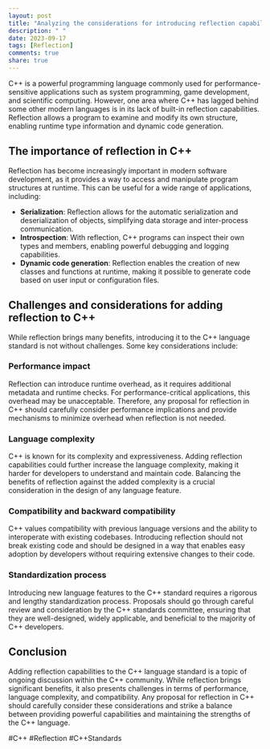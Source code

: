 ```yaml
---
layout: post
title: "Analyzing the considerations for introducing reflection capabilities in future C++ standards"
description: " "
date: 2023-09-17
tags: [Reflection]
comments: true
share: true
---
```


C++ is a powerful programming language commonly used for performance-sensitive applications such as system programming, game development, and scientific computing. However, one area where C++ has lagged behind some other modern languages is in its lack of built-in reflection capabilities. Reflection allows a program to examine and modify its own structure, enabling runtime type information and dynamic code generation.

## The importance of reflection in C++

Reflection has become increasingly important in modern software development, as it provides a way to access and manipulate program structures at runtime. This can be useful for a wide range of applications, including:

- **Serialization**: Reflection allows for the automatic serialization and deserialization of objects, simplifying data storage and inter-process communication.
- **Introspection**: With reflection, C++ programs can inspect their own types and members, enabling powerful debugging and logging capabilities.
- **Dynamic code generation**: Reflection enables the creation of new classes and functions at runtime, making it possible to generate code based on user input or configuration files.

## Challenges and considerations for adding reflection to C++

While reflection brings many benefits, introducing it to the C++ language standard is not without challenges. Some key considerations include:

### Performance impact

Reflection can introduce runtime overhead, as it requires additional metadata and runtime checks. For performance-critical applications, this overhead may be unacceptable. Therefore, any proposal for reflection in C++ should carefully consider performance implications and provide mechanisms to minimize overhead when reflection is not needed.

### Language complexity

C++ is known for its complexity and expressiveness. Adding reflection capabilities could further increase the language complexity, making it harder for developers to understand and maintain code. Balancing the benefits of reflection against the added complexity is a crucial consideration in the design of any language feature.

### Compatibility and backward compatibility

C++ values compatibility with previous language versions and the ability to interoperate with existing codebases. Introducing reflection should not break existing code and should be designed in a way that enables easy adoption by developers without requiring extensive changes to their code.

### Standardization process

Introducing new language features to the C++ standard requires a rigorous and lengthy standardization process. Proposals should go through careful review and consideration by the C++ standards committee, ensuring that they are well-designed, widely applicable, and beneficial to the majority of C++ developers.

## Conclusion

Adding reflection capabilities to the C++ language standard is a topic of ongoing discussion within the C++ community. While reflection brings significant benefits, it also presents challenges in terms of performance, language complexity, and compatibility. Any proposal for reflection in C++ should carefully consider these considerations and strike a balance between providing powerful capabilities and maintaining the strengths of the C++ language.

#C++ #Reflection #C++Standards